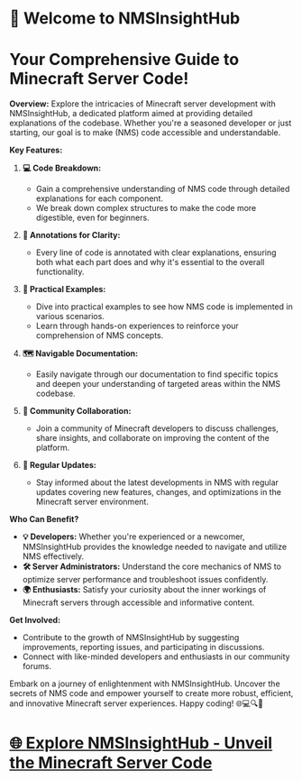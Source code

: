 # 🚀 **Welcome to NMSInsightHub**
# **Your Comprehensive Guide to Minecraft Server Code!**

**Overview:**
Explore the intricacies of Minecraft server development with NMSInsightHub, a dedicated platform aimed at providing detailed explanations of the codebase. Whether you're a seasoned developer or just starting, our goal is to make (NMS) code accessible and understandable.

**Key Features:**

1. **💻 Code Breakdown:**
   - Gain a comprehensive understanding of NMS code through detailed explanations for each component.
   - We break down complex structures to make the code more digestible, even for beginners.

2. **📝 Annotations for Clarity:**
   - Every line of code is annotated with clear explanations, ensuring both what each part does and why it's essential to the overall functionality.

3. **🚀 Practical Examples:**
   - Dive into practical examples to see how NMS code is implemented in various scenarios.
   - Learn through hands-on experiences to reinforce your comprehension of NMS concepts.

4. **🗺️ Navigable Documentation:**
   - Easily navigate through our documentation to find specific topics and deepen your understanding of targeted areas within the NMS codebase.

5. **🤝 Community Collaboration:**
   - Join a community of Minecraft developers to discuss challenges, share insights, and collaborate on improving the content of the platform.

6. **🔄 Regular Updates:**
   - Stay informed about the latest developments in NMS with regular updates covering new features, changes, and optimizations in the Minecraft server environment.

**Who Can Benefit?**

- **💡 Developers:** Whether you're experienced or a newcomer, NMSInsightHub provides the knowledge needed to navigate and utilize NMS effectively.
- **🛠️ Server Administrators:** Understand the core mechanics of NMS to optimize server performance and troubleshoot issues confidently.
- **🌍 Enthusiasts:** Satisfy your curiosity about the inner workings of Minecraft servers through accessible and informative content.

**Get Involved:**
- Contribute to the growth of NMSInsightHub by suggesting improvements, reporting issues, and participating in discussions.
- Connect with like-minded developers and enthusiasts in our community forums.

Embark on a journey of enlightenment with NMSInsightHub. Uncover the secrets of NMS code and empower yourself to create more robust, efficient, and innovative Minecraft server experiences. Happy coding! 🌐💻🔍🚀

# [🌐 Explore NMSInsightHub - Unveil the Minecraft Server Code](https://mansitoh.github.io/NMSInsightHub/Website)
